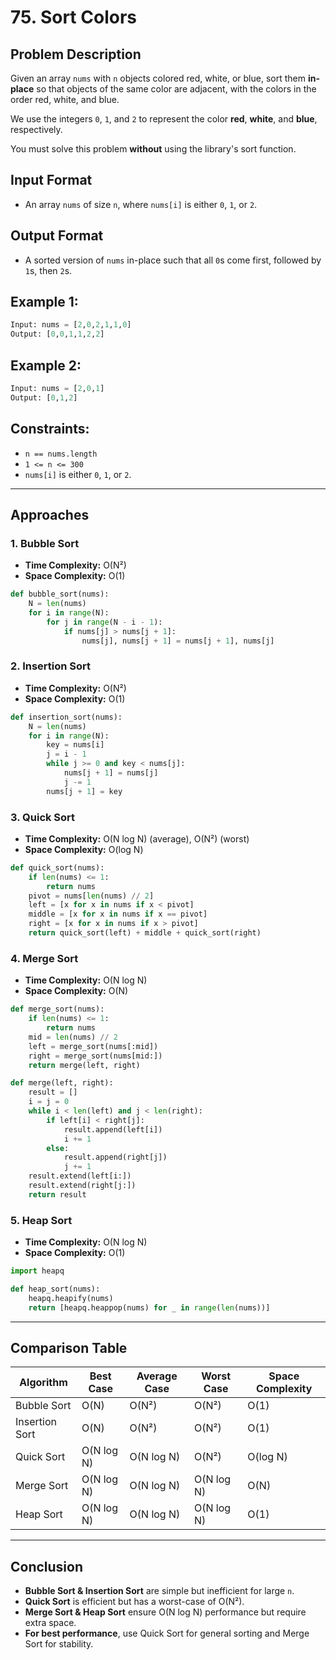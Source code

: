# 75. Sort Colors

## Problem Description
Given an array `nums` with `n` objects colored red, white, or blue, sort them **in-place** so that objects of the same color are adjacent, with the colors in the order red, white, and blue.

We use the integers `0`, `1`, and `2` to represent the color **red**, **white**, and **blue**, respectively.

You must solve this problem **without** using the library's sort function.

## Input Format
- An array `nums` of size `n`, where `nums[i]` is either `0`, `1`, or `2`.

## Output Format
- A sorted version of `nums` in-place such that all `0`s come first, followed by `1`s, then `2`s.

## Example 1:
```python
Input: nums = [2,0,2,1,1,0]
Output: [0,0,1,1,2,2]
```

## Example 2:
```python
Input: nums = [2,0,1]
Output: [0,1,2]
```

## Constraints:
- `n == nums.length`
- `1 <= n <= 300`
- `nums[i]` is either `0`, `1`, or `2`.

---

## Approaches

### **1. Bubble Sort**
- **Time Complexity:** O(N²)
- **Space Complexity:** O(1)
```python
def bubble_sort(nums):
    N = len(nums)
    for i in range(N):
        for j in range(N - i - 1):
            if nums[j] > nums[j + 1]:
                nums[j], nums[j + 1] = nums[j + 1], nums[j]
```

### **2. Insertion Sort**
- **Time Complexity:** O(N²)
- **Space Complexity:** O(1)
```python
def insertion_sort(nums):
    N = len(nums)
    for i in range(N):
        key = nums[i]
        j = i - 1
        while j >= 0 and key < nums[j]:
            nums[j + 1] = nums[j]
            j -= 1
        nums[j + 1] = key
```

### **3. Quick Sort**
- **Time Complexity:** O(N log N) (average), O(N²) (worst)
- **Space Complexity:** O(log N)
```python
def quick_sort(nums):
    if len(nums) <= 1:
        return nums
    pivot = nums[len(nums) // 2]
    left = [x for x in nums if x < pivot]
    middle = [x for x in nums if x == pivot]
    right = [x for x in nums if x > pivot]
    return quick_sort(left) + middle + quick_sort(right)
```

### **4. Merge Sort**
- **Time Complexity:** O(N log N)
- **Space Complexity:** O(N)
```python
def merge_sort(nums):
    if len(nums) <= 1:
        return nums
    mid = len(nums) // 2
    left = merge_sort(nums[:mid])
    right = merge_sort(nums[mid:])
    return merge(left, right)

def merge(left, right):
    result = []
    i = j = 0
    while i < len(left) and j < len(right):
        if left[i] < right[j]:
            result.append(left[i])
            i += 1
        else:
            result.append(right[j])
            j += 1
    result.extend(left[i:])
    result.extend(right[j:])
    return result
```

### **5. Heap Sort**
- **Time Complexity:** O(N log N)
- **Space Complexity:** O(1)
```python
import heapq

def heap_sort(nums):
    heapq.heapify(nums)
    return [heapq.heappop(nums) for _ in range(len(nums))]
```

---

## Comparison Table
| Algorithm     | Best Case | Average Case | Worst Case | Space Complexity |
|--------------|----------|--------------|------------|------------------|
| Bubble Sort  | O(N)     | O(N²)       | O(N²)     | O(1)             |
| Insertion Sort | O(N)  | O(N²)       | O(N²)     | O(1)             |
| Quick Sort   | O(N log N) | O(N log N) | O(N²)     | O(log N)         |
| Merge Sort   | O(N log N) | O(N log N) | O(N log N) | O(N)             |
| Heap Sort    | O(N log N) | O(N log N) | O(N log N) | O(1)             |

---

## Conclusion
- **Bubble Sort & Insertion Sort** are simple but inefficient for large `n`.
- **Quick Sort** is efficient but has a worst-case of O(N²).
- **Merge Sort & Heap Sort** ensure O(N log N) performance but require extra space.
- **For best performance**, use Quick Sort for general sorting and Merge Sort for stability.

